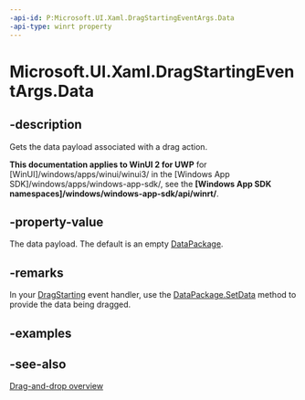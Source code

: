 ```yaml
---
-api-id: P:Microsoft.UI.Xaml.DragStartingEventArgs.Data
-api-type: winrt property
---
```


<!-- Property syntax
public Windows.ApplicationModel.DataTransfer.DataPackage Data { get; }
-->

# Microsoft.UI.Xaml.DragStartingEventArgs.Data

## -description
Gets the data payload associated with a drag action.

**This documentation applies to WinUI 2 for UWP** for [WinUI]/windows/apps/winui/winui3/ in the [Windows App SDK]/windows/apps/windows-app-sdk/, see the **[Windows App SDK namespaces]/windows/windows-app-sdk/api/winrt/**.

## -property-value
The data payload. The default is an empty [DataPackage](/uwp/api/windows.applicationmodel.datatransfer.datapackage).

## -remarks
In your [DragStarting](uielement_dragstarting.md) event handler, use the [DataPackage.SetData](/uwp/api/windows.applicationmodel.datatransfer.datapackage.setdata(system.string,system.object)) method to provide the data being dragged.

## -examples

## -see-also

[Drag-and-drop overview](/windows/apps/design/input/drag-and-drop)
